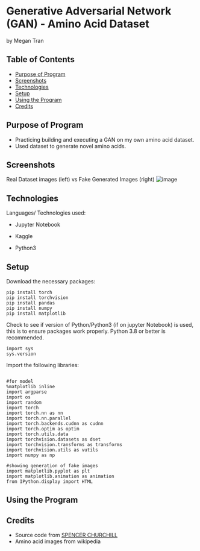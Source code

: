 # Generative Adversarial Network (GAN) - Amino Acid Dataset
by Megan Tran

## Table of Contents
* [Purpose of Program](#Purpose-of-program)
* [Screenshots](#screenshots)
* [Technologies](#technologies)
* [Setup](#setup)
* [Using the Program](#Using-the-Program)
* [Credits](#Credits)

## Purpose of Program

* Practicing building and executing a GAN on my own amino acid dataset.
* Used dataset to generate novel amino acids.

## Screenshots

Real Dataset images (left) vs Fake Generated Images (right)
![image](https://github.com/Sonicdaheghod/GAN_AminoAcids/assets/68253811/8579222e-88e2-49cd-bb8b-6ce607c2a70d)


## Technologies
Languages/ Technologies used:

* Jupyter Notebook

* Kaggle

* Python3
  
## Setup

Download the necessary packages:

```
pip install torch
pip install torchvision
pip install pandas
pip install numpy
pip install matplotlib

```
Check to see if version of Python/Python3 (if on jupyter Notebook) is used, this is to ensure packages work properly. Python 3.8 or better is recommended.

```
import sys
sys.version
```
Import the following libraries:

```

#for model
%matplotlib inline
import argparse
import os
import random
import torch
import torch.nn as nn
import torch.nn.parallel
import torch.backends.cudnn as cudnn
import torch.optim as optim
import torch.utils.data
import torchvision.datasets as dset
import torchvision.transforms as transforms
import torchvision.utils as vutils
import numpy as np

#showing generation of fake images
import matplotlib.pyplot as plt
import matplotlib.animation as animation
from IPython.display import HTML

```
## Using the Program


## Credits

* Source code from [SPENCER CHURCHILL](https://www.kaggle.com/code/splcher/starter-anime-face-dataset)
* Amino acid images from wikipedia
